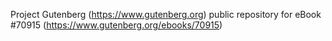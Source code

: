 Project Gutenberg (https://www.gutenberg.org) public repository for eBook #70915 (https://www.gutenberg.org/ebooks/70915)
